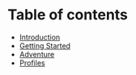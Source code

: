 # Table of contents

* [Introduction](README.md)
* [Getting Started](getting-started.md)
* [Adventure](adventure.md)
* [Profiles](profiles.md)
